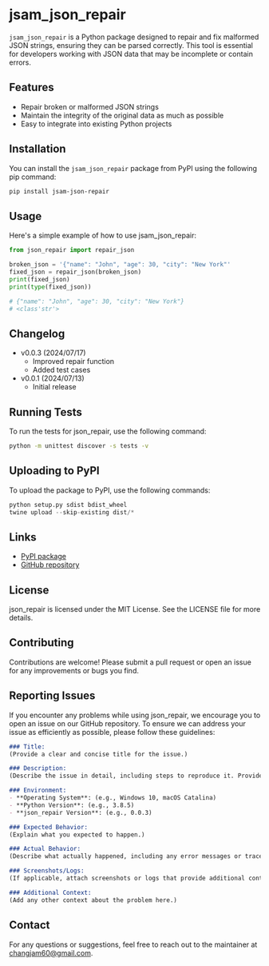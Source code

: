 # jsam_json_repair

`jsam_json_repair` is a Python package designed to repair and fix malformed JSON strings, ensuring they can be parsed correctly. This tool is essential for developers working with JSON data that may be incomplete or contain errors.

## Features
- Repair broken or malformed JSON strings
- Maintain the integrity of the original data as much as possible
- Easy to integrate into existing Python projects

## Installation
You can install the `jsam_json_repair` package from PyPI using the following pip command:
```bash
pip install jsam-json-repair
```

## Usage
Here's a simple example of how to use jsam_json_repair:
```python
from json_repair import repair_json

broken_json = '{"name": "John", "age": 30, "city": "New York"'
fixed_json = repair_json(broken_json)
print(fixed_json)
print(type(fixed_json))

# {"name": "John", "age": 30, "city": "New York"}
# <class'str'>
```

## Changelog
* v0.0.3 (2024/07/17)
    * Improved repair function
    * Added test cases
* v0.0.1 (2024/07/13)
    * Initial release

## Running Tests
To run the tests for json_repair, use the following command:

```bash
python -m unittest discover -s tests -v
```

## Uploading to PyPI
To upload the package to PyPI, use the following commands:
```python
python setup.py sdist bdist_wheel
twine upload --skip-existing dist/*
```

## Links

* [PyPI package](https://pypi.org/project/jsam-json-repair/)
* [GitHub repository](https://github.com/changjam/jsam_json_repair)

## License
json_repair is licensed under the MIT License. See the LICENSE file for more details.

## Contributing
Contributions are welcome! Please submit a pull request or open an issue for any improvements or bugs you find.

## Reporting Issues
If you encounter any problems while using json_repair, we encourage you to open an issue on our GitHub repository. To ensure we can address your issue as efficiently as possible, please follow these guidelines:

```markdown
### Title:
(Provide a clear and concise title for the issue.)

### Description:
(Describe the issue in detail, including steps to reproduce it. Provide any relevant code snippets or JSON data.)

### Environment:
- **Operating System**: (e.g., Windows 10, macOS Catalina)
- **Python Version**: (e.g., 3.8.5)
- **json_repair Version**: (e.g., 0.0.3)

### Expected Behavior:
(Explain what you expected to happen.)

### Actual Behavior:
(Describe what actually happened, including any error messages or tracebacks.)

### Screenshots/Logs:
(If applicable, attach screenshots or logs that provide additional context about the issue.)

### Additional Context:
(Add any other context about the problem here.)
```

## Contact
For any questions or suggestions, feel free to reach out to the maintainer at [changjam60@gmail.com](mailto:changjam60@gmail.com).
